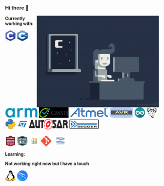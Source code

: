 ### Hi there 👋


<img align="right" alt="GIF" src="https://github.com/subhajitroy005/subhajitroy005/blob/main/media_sources/generic_coding.gif?raw=true" width="400" height="300" />




**Currently working with:**

<a title="C"><img src="https://github.com/subhajitroy005/subhajitroy005/blob/main/media_sources/c_programming_icon.png" width="35" height="35" /></a>
<a title="C"><img src="https://github.com/subhajitroy005/subhajitroy005/blob/main/media_sources/c++_logo.png" width="35" height="35" /></a>
<a title="C"><img src="https://github.com/subhajitroy005/subhajitroy005/blob/main/media_sources/arm_logo.jpeg" width="107" height="35" /></a>
<a title="C"><img src="https://github.com/subhajitroy005/subhajitroy005/blob/main/media_sources/Arm_CMSIS_logo.jpg" width="97" height="35" /></a>
<a title="C"><img src="https://github.com/subhajitroy005/subhajitroy005/blob/main/media_sources/atmel_logo.jpg" width="127" height="35" /></a>
<a title="C"><img src="https://github.com/subhajitroy005/subhajitroy005/blob/main/media_sources/Avr_logo.png" width="77" height="35" /></a>
<a title="C"><img src="https://github.com/subhajitroy005/subhajitroy005/blob/main/media_sources/arduino_logo.jpg" width="35" height="35" /></a>
<a title="C"><img src="https://github.com/subhajitroy005/subhajitroy005/blob/main/media_sources/gnu-project_logo.jpg" width="35" height="35" /></a>
<a title="C"><img src="https://github.com/subhajitroy005/subhajitroy005/blob/main/media_sources/python_logo.png" width="35" height="35" /></a>
<a title="C"><img src="https://github.com/subhajitroy005/subhajitroy005/blob/main/media_sources/st_logo.png" width="35" height="35" /></a>
<a title="C"><img src="https://github.com/subhajitroy005/subhajitroy005/blob/main/media_sources/autosar_logo.png" width="127" height="35" /></a>
<a title="C"><img src="https://github.com/subhajitroy005/subhajitroy005/blob/main/media_sources/segger_logo.png" width="100" height="35" /></a>
<br></br>
<a title="C"><img src="https://github.com/subhajitroy005/subhajitroy005/blob/main/media_sources/mc_studio_logo.png" width="35" height="35" /></a>
<a title="C"><img src="https://github.com/subhajitroy005/subhajitroy005/blob/main/media_sources/mplab_xide_logo.png" width="35" height="35" /></a>
<a title="C"><img src="https://github.com/subhajitroy005/subhajitroy005/blob/main/media_sources/kicad_icon.png" width="35" height="35" /></a>
<a title="C"><img src="https://github.com/subhajitroy005/subhajitroy005/blob/main/media_sources/Git_Icon.png" width="35" height="35" /></a>
<a title="C"><img src="https://github.com/subhajitroy005/subhajitroy005/blob/main/media_sources/Apache_Subversion_Logo.png" width="52" height="35" /></a>


**Learning:**


**Not working right now but I have a touch**

<a title="C"><img src="https://github.com/subhajitroy005/subhajitroy005/blob/main/media_sources/Linux_logo.jpg" width="35" height="35" /></a>
<a title="C"><img src="https://github.com/subhajitroy005/subhajitroy005/blob/main/media_sources/kali_linux_logo.png" width="35" height="35" /></a>

<!--
**subhajitroy005/subhajitroy005** is a ✨ _special_ ✨ repository because its `README.md` (this file) appears on your GitHub profile.

Here are some ideas to get you started:

- 🔭 I’m currently working on ...
- 🌱 I’m currently learning ...
- 👯 I’m looking to collaborate on ...
- 🤔 I’m looking for help with ...
- 💬 Ask me about ...
- 📫 How to reach me: ...
- 😄 Pronouns: ...
- ⚡ Fun fact: ...
-->
